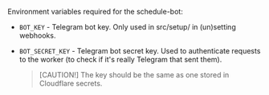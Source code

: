 Environment variables required for the schedule-bot:

- `BOT_KEY` - Telegram bot key. Only used in src/setup/ in (un)setting webhooks.
- `BOT_SECRET_KEY` - Telegram bot secret key. Used to authenticate requests to the worker (to check if it's really Telegram that sent them).

  > [CAUTION!]
  > The key should be the same as one stored in Cloudflare secrets.
